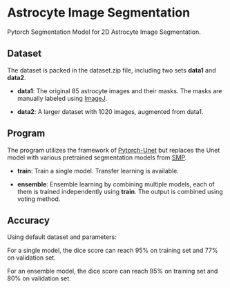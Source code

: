 # Astrocyte Image Segmentation

Pytorch Segmentation Model for 2D Astrocyte Image Segmentation.

## Dataset

The dataset is packed in the dataset.zip file, including two sets **data1** and **data2**.

+ **data1**: The original 85 astrocyte images and their masks. The masks are manually labeled using [ImageJ](https://imagej.nih.gov/ij/).

+ **data2**: A larger dataset with 1020 images, augmented from data1.

## Program

The program utilizes the framework of [Pytorch-Unet](https://github.com/milesial/Pytorch-UNet) but replaces the Unet model with various pretrained segmentation models from [SMP](https://smp.readthedocs.io/en/latest/index.html).

+ **train**: Train a single model. Transfer learning is available.

+ **ensemble**: Ensemble learning by combining multiple models, each of them is trained independently using **train**. The output is combined using voting method.

## Accuracy

Using default dataset and parameters:

For a single model, the dice score can reach 95% on training set and 77% on validation set.

For an ensemble model, the dice score can reach 95% on training set and 80% on validation set.

